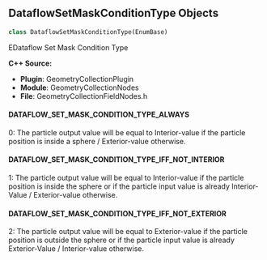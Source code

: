 ## DataflowSetMaskConditionType Objects

```python
class DataflowSetMaskConditionType(EnumBase)
```

EDataflow Set Mask Condition Type

**C++ Source:**

- **Plugin**: GeometryCollectionPlugin
- **Module**: GeometryCollectionNodes
- **File**: GeometryCollectionFieldNodes.h

<a id="unreal.DataflowSetMaskConditionType.DATAFLOW_SET_MASK_CONDITION_TYPE_ALWAYS"></a>

#### DATAFLOW_SET_MASK_CONDITION_TYPE_ALWAYS

0: The particle output value will be equal to Interior-value if the particle position is inside a sphere / Exterior-value otherwise.

<a id="unreal.DataflowSetMaskConditionType.DATAFLOW_SET_MASK_CONDITION_TYPE_IFF_NOT_INTERIOR"></a>

#### DATAFLOW_SET_MASK_CONDITION_TYPE_IFF_NOT_INTERIOR

1: The particle output value will be equal to Interior-value if the particle position is inside the sphere or if the particle input value is already Interior-Value / Exterior-value otherwise.

<a id="unreal.DataflowSetMaskConditionType.DATAFLOW_SET_MASK_CONDITION_TYPE_IFF_NOT_EXTERIOR"></a>

#### DATAFLOW_SET_MASK_CONDITION_TYPE_IFF_NOT_EXTERIOR

2: The particle output value will be equal to Exterior-value if the particle position is outside the sphere or if the particle input value is already Exterior-Value / Interior-value otherwise.

<a id="unreal.DataflowWaveFunctionType"></a>